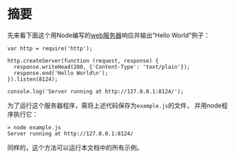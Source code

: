 # 摘要

<!--type=misc-->

先来看下面这个用Node编写的[web服务器](http_cn.html)响应并输出“Hello World”例子：

    var http = require('http');

    http.createServer(function (request, response) {
      response.writeHead(200, {'Content-Type': 'text/plain'});
      response.end('Hello World\n');
    }).listen(8124);

    console.log('Server running at http://127.0.0.1:8124/');

为了运行这个服务器程序，需将上述代码保存为`example.js`的文件，
并用node程序执行它：

    > node example.js
    Server running at http://127.0.0.1:8124/

同样的，这个方法可以运行本文档中的所有示例。
